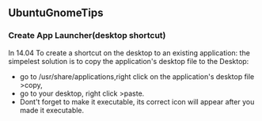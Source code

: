 ## UbuntuGnomeTips
### Create App Launcher(desktop shortcut)

In 14.04 To create a shortcut on the desktop to an existing application: the
simpelest solution is to copy the application's desktop file to the Desktop:

- go to /usr/share/applications,right click on the application's desktop file >copy,
- go to your desktop, right click >paste.
- Dont't forget to make it executable, its correct icon will appear after you made it executable.
